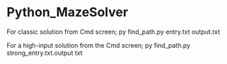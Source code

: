 # Python_MazeSolver
For classic solution from Cmd screen;
py find_path.py entry.txt output.txt

For a high-input solution from the Cmd screen;
py find_path.py strong_entry.txt.output txt

